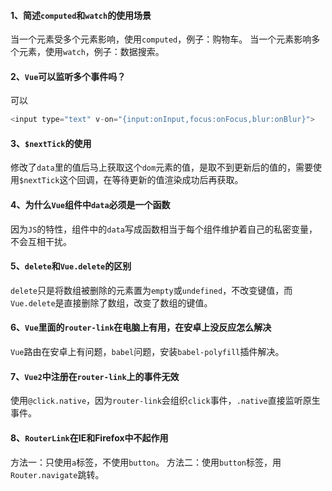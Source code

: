 #### 1、简述`computed`和`watch`的使用场景
当一个元素受多个元素影响，使用`computed`，例子：购物车。
当一个元素影响多个元素，使用`watch`，例子：数据搜索。
#### 2、`Vue`可以监听多个事件吗？
可以
```JavaScript
<input type="text" v-on="{input:onInput,focus:onFocus,blur:onBlur}">
```
#### 3、`$nextTick`的使用
修改了`data`里的值后马上获取这个`dom`元素的值，是取不到更新后的值的，需要使用`$nextTick`这个回调，在等待更新的值渲染成功后再获取。
#### 4、为什么`Vue`组件中`data`必须是一个函数
因为`JS`的特性，组件中的`data`写成函数相当于每个组件维护着自己的私密变量，不会互相干扰。
#### 5、`delete`和`Vue.delete`的区别
`delete`只是将数组被删除的元素置为`empty`或`undefined`，不改变键值，而`Vue.delete`是直接删除了数组，改变了数组的键值。
#### 6、`Vue`里面的`router-link`在电脑上有用，在安卓上没反应怎么解决
`Vue`路由在安卓上有问题，`babel`问题，安装`babel-polyfill`插件解决。
#### 7、`Vue2`中注册在`router-link`上的事件无效
使用`@click.native`，因为`router-link`会组织`click`事件，`.native`直接监听原生事件。
#### 8、`RouterLink`在IE和Firefox中不起作用
方法一：只使用`a`标签，不使用`button`。
方法二：使用`button`标签，用`Router.navigate`跳转。